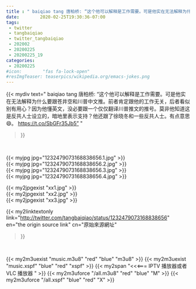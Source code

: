 ```yaml
---
title : " baiqiao tang 唐柏桥: “这个他可以解释是工作需要。可是他实在无法解释为什么要跟苍井空和川普中文推。前者肯定跟他的工作无关，后者看似别有用心？因为他懂英文，没必要跟一个仅仅翻译川普推文的推号。莫非他知道这是反共人士设立的，暗地里表示支持？他还跟了徐晓冬和一些反共人士。有点意思😄。 https://t.co/SbGFr35Jb5”  "
date:        2020-02-25T19:30:36-07:00
tags:
 - twitter
 - tangbaiqiao
 - twitter_tangbaiqiao
 - 202002
 - 20200225
 - 20200225_19
categories:
 - 20200225
#icon:        "fas fa-lock-open"
#resImgTeaser: teaserpics/wikipedia.org/emacs-jokes.png
---
```


{{< mydiv text=" baiqiao tang 唐柏桥: “这个他可以解释是工作需要。可是他实在无法解释为什么要跟苍井空和川普中文推。前者肯定跟他的工作无关，后者看似别有用心？因为他懂英文，没必要跟一个仅仅翻译川普推文的推号。莫非他知道这是反共人士设立的，暗地里表示支持？他还跟了徐晓冬和一些反共人士。有点意思😄。 https://t.co/SbGFr35Jb5”  "
>}}
<br>


 {{< myjpg jpg="1232479073168838656.1.jpg" >}}<br>  {{< myjpg jpg="1232479073168838656.2.jpg" >}}<br>  {{< myjpg jpg="1232479073168838656.3.jpg" >}}<br>  {{< myjpg jpg="1232479073168838656.4.jpg" >}}<br> 

{{< my2jpgexist "xx1.jpg" >}}<br>
{{< my2jpgexist "xx2.jpg" >}}<br>
{{< my2jpgexist "xx3.jpg" >}}<br>


{{< my2linktextonly link="http://twitter.com/tangbaiqiao/status/1232479073168838656"
en="the origin source link" cn="原始來源網址"
>}}


<br>

{{< my2m3uexist "music.m3u8" "red"  "blue" "m3u8" >}} {{< my2m3uexist "music.xspf" "blue" "red"  "xspf" >}} {{< my2span "<<<=== IPTV 播放器或者 VLC 播放器 " >}} {{< my2m3uforce "/all.m3u8" "red"  "blue" "M" >}} {{< my2m3uforce "/all.xspf" "blue" "red"  "X" >}} 
